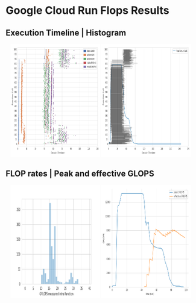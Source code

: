 # Google Cloud Run Flops Results

## Execution Timeline | Histogram
<p align="center">
  <img width="47%" height="300" src="1000_timeline.png"></img>
  <img width="47%" height="300" src="1000_histogram.png"></img>
</p>

## FLOP rates | Peak and effective GLOPS
<p align="center">
  <img width="47%" height="300" src="1000_rates.png"></img>
  <img width="47%" height="300" src="1000_gflops.png"></img>
</p>

